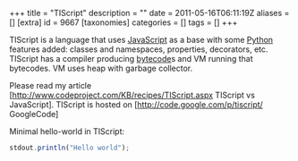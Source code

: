 +++
title = "TIScript"
description = ""
date = 2011-05-16T06:11:19Z
aliases = []
[extra]
id = 9667
[taxonomies]
categories = []
tags = []
+++

TIScript is a language that uses [JavaScript](https://rosettacode.org/wiki/JavaScript) as a base with some [Python](https://rosettacode.org/wiki/Python) features added: classes and namespaces, properties, decorators, etc. TIScript has a compiler producing [bytecode](https://rosettacode.org/wiki/bytecode)s and VM running that bytecodes. VM uses heap with garbage collector.

Please read my article [http://www.codeproject.com/KB/recipes/TIScript.aspx TIScript vs JavaScript]. TIScript is hosted on  [http://code.google.com/p/tiscript/ GoogleCode]

Minimal hello-world in TIScript:

```javascript
stdout.println("Hello world");
```

